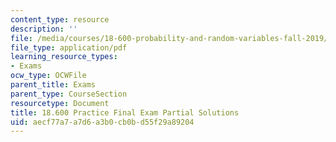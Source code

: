 ```yaml
---
content_type: resource
description: ''
file: /media/courses/18-600-probability-and-random-variables-fall-2019/aecf77a7a7d6a3b0cb0bd55f29a89204_MIT18_600F19_prc_final_soln.pdf
file_type: application/pdf
learning_resource_types:
- Exams
ocw_type: OCWFile
parent_title: Exams
parent_type: CourseSection
resourcetype: Document
title: 18.600 Practice Final Exam Partial Solutions
uid: aecf77a7-a7d6-a3b0-cb0b-d55f29a89204
---
```

